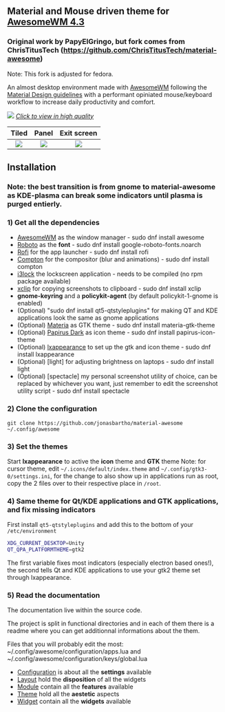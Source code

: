## Material and Mouse driven theme for [AwesomeWM 4.3](https://awesomewm.org/)
### Original work by PapyElGringo, but fork comes from ChrisTitusTech (https://github.com/ChrisTitusTech/material-awesome)

Note: This fork is adjusted for fedora.

An almost desktop environment made with [AwesomeWM](https://awesomewm.org/) following the [Material Design guidelines](https://material.io) with a performant opiniated mouse/keyboard workflow to increase daily productivity and comfort.

[![](./theme/PapyElGringo-theme/demo.gif?raw=true)](https://www.reddit.com/r/unixporn/comments/anp51q/awesome_material_awesome_workflow/)
*[Click to view in high quality](https://www.reddit.com/r/unixporn/comments/anp51q/awesome_material_awesome_workflow/)*

| Tiled         | Panel         | Exit screen   |
|:-------------:|:-------------:|:-------------:|
|![](https://i.imgur.com/fELCtep.png)|![](https://i.imgur.com/7IthpQS.png)|![](https://i.imgur.com/rcKOLYQ.png)|



## Installation
### Note: the best transition is from gnome to material-awesome as KDE-plasma can break some indicators until plasma is purged entierly.

### 1) Get all the dependencies
- [AwesomeWM](https://awesomewm.org/) as the window manager - sudo dnf install awesome
- [Roboto](https://fonts.google.com/specimen/Roboto) as the **font** - sudo dnf install google-roboto-fonts.noarch
- [Rofi](https://github.com/DaveDavenport/rofi) for the app launcher - sudo dnf install rofi
- [Compton](https://github.com/tryone144/compton) for the compositor (blur and animations) - sudo dnf install compton
- [i3lock](https://github.com/meskarune/i3lock-fancy) the lockscreen application - needs to be compiled (no rpm package available)
- [xclip](https://github.com/astrand/xclip) for copying screenshots to clipboard - sudo dnf install xclip
- __gnome-keyring__ and a __policykit-agent__ (by default policykit-1-gnome is enabled)
- (Optional) "sudo dnf install qt5-qtstyleplugins" for making QT and KDE applications look the same as gnome applications
- (Optional) [Materia](https://github.com/nana-4/materia-theme) as GTK theme - sudo dnf install materia-gtk-theme
- (Optional) [Papirus Dark](https://github.com/PapirusDevelopmentTeam/papirus-icon-theme) as icon theme - sudo dnf install papirus-icon-theme
- (Optional) [lxappearance](https://sourceforge.net/projects/lxde/files/LXAppearance/) to set up the gtk and icon theme - sudo dnf install lxappearance
- (Optional) [light] for adjusting brightness on laptops - sudo dnf install light
- (Optional) [spectacle] my personal screenshot utility of choice, can be replaced by whichever you want, just remember to edit the screenshot utility script - sudo dnf install spectacle

### 2) Clone the configuration

```
git clone https://github.com/jonasbartho/material-awesome ~/.config/awesome
```

### 3) Set the themes
Start **lxappearance** to active the **icon** theme and **GTK** theme
Note: for cursor theme, edit `~/.icons/default/index.theme` and `~/.config/gtk3-0/settings.ini`, for the change to also show up in applications run as root, copy the 2 files over to their respective place in `/root`.

### 4) Same theme for Qt/KDE applications and GTK applications, and fix missing indicators
First install `qt5-qtstyleplugins` and add this to the bottom of your `/etc/environment`

```bash
XDG_CURRENT_DESKTOP=Unity
QT_QPA_PLATFORMTHEME=gtk2
```

The first variable fixes most indicators (especially electron based ones!), the second tells Qt and KDE applications to use your gtk2 theme set through lxappearance.


### 5) Read the documentation
The documentation live within the source code.

The project is split in functional directories and in each of them there is a readme where you can get additionnal informations about the them.

Files that you will probably edit the most: ~/.config/awesome/configuration/apps.lua and ~/.config/awesome/configuration/keys/global.lua

* [Configuration](./configuration) is about all the **settings** available
* [Layout](./layout) hold the **disposition** of all the widgets
* [Module](./module) contain all the **features** available
* [Theme](./theme) hold all the **aestetic** aspects
* [Widget](./widget) contain all the **widgets** available
